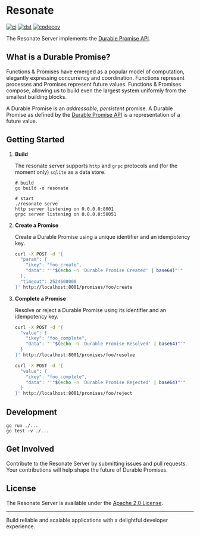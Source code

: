 # Resonate

[![ci](https://github.com/resonatehq/resonate/actions/workflows/ci.yaml/badge.svg)](https://github.com/resonatehq/resonate/actions/workflows/ci.yaml)
[![dst](https://github.com/resonatehq/resonate/actions/workflows/dst.yaml/badge.svg)](https://github.com/resonatehq/resonate/actions/workflows/dst.yaml)
[![codecov](https://codecov.io/gh/resonatehq/resonate/branch/main/graph/badge.svg)](https://codecov.io/gh/resonatehq/resonate)


The Resonate Server implements the [Durable Promise API](https://docs.google.com/document/d/1l-Of-0hOm6EYze_fXWlkpEpxVRlXfYm1MDKwE0jUTZA).

## What is a Durable Promise?

Functions & Promises have emerged as a popular model of computation, elegantly expressing concurrency and coordination. Functions represent processes and Promises represent future values. Functions & Promises compose, allowing us to build even the largest system uniformly from the smallest building blocks.

A Durable Promise is an *addressable*, *persistent* promise. A Durable Promise as defined by the [Durable Promise API](https://docs.google.com/document/d/1l-Of-0hOm6EYze_fXWlkpEpxVRlXfYm1MDKwE0jUTZA) is a representation of a future value.

## Getting Started

1. **Build**

   The resonate server supports `http` and `grpc` protocols and (for the moment only) `sqlite` as a data store.

   ```
   # build
   go build -o resonate

   # start
   ./resonate serve
   http server listening on 0.0.0.0:8001
   grpc server listening on 0.0.0.0:50051
   ```
2. **Create a Promise**

   Create a Durable Promise using a unique identifier and an idempotency key.

   ```bash
   curl -X POST -d '{
     "param": {
       "ikey": "foo_create",
       "data": "'"$(echo -n 'Durable Promise Created' | base64)"'"
     },
     "timeout": 2524608000
   }' http://localhost:8001/promises/foo/create
   ```

3. **Complete a Promise**

   Resolve or reject a Durable Promise using its identifier and an idempotency key.

   ```bash
   curl -X POST -d '{
     "value": {
       "ikey": "foo_complete",
       "data": "'"$(echo -n 'Durable Promise Resolved' | base64)"'"
     }
   }' http://localhost:8001/promises/foo/resolve
   ```

   ```bash
   curl -X POST -d '{
     "value": {
       "ikey": "foo_complete",
       "data": "'"$(echo -n 'Durable Promise Rejected' | base64)"'"
     }
   }' http://localhost:8001/promises/foo/reject
   ```

## Development

```
go run ./...
go test -v ./...
```

## Get Involved

Contribute to the Resonate Server by submitting issues and pull requests. Your contributions will help shape the future of Durable Promises.

## License

The Resonate Server is available under the [Apache 2.0 License](LICENSE).

---

Build reliable and scalable applications with a delightful developer experience.
